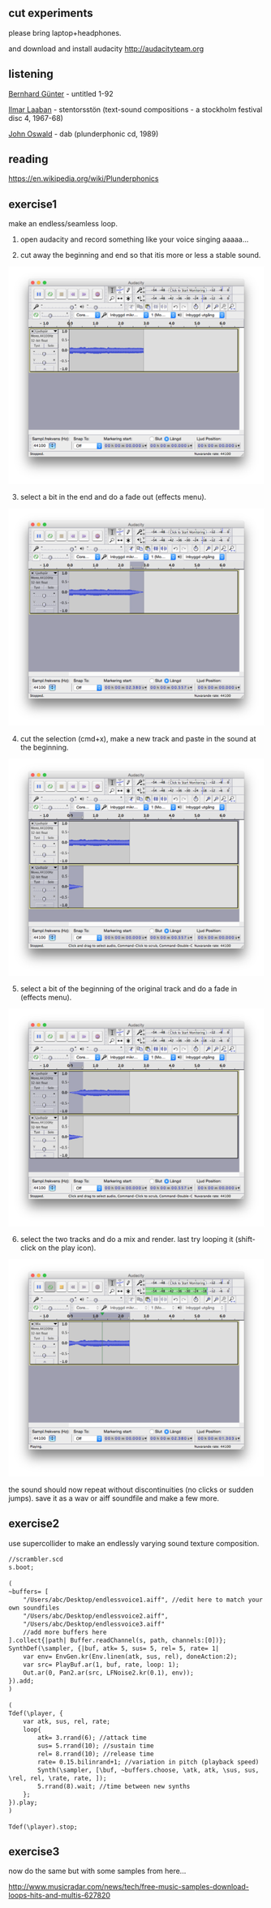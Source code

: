 cut experiments
--

please bring laptop+headphones.

and download and install audacity <http://audacityteam.org>

listening
--

[Bernhard Günter](https://en.wikipedia.org/wiki/Bernhard_Günter) - untitled 1-92

[Ilmar Laaban](http://www.estlit.ee/elis/?cmd=writer&id=19315&txt=46567) - stentorsstön (text-sound compositions - a stockholm festival disc 4, 1967-68)

[John Oswald](https://en.wikipedia.org/wiki/John_Oswald_(composer)) - dab (plunderphonic cd, 1989)

reading
--

<https://en.wikipedia.org/wiki/Plunderphonics>

exercise1
--

make an endless/seamless loop.

1. open audacity and record something like your voice singing aaaaa...

2. cut away the beginning and end so that itis more or less a stable sound.

![clickless_endless_00.png](clickless_endless_00.png?raw=true "clickless_endless_00.png")

3. select a bit in the end and do a fade out (effects menu).

![clickless_endless_01.png](clickless_endless_01.png?raw=true "clickless_endless_01.png")

4. cut the selection (cmd+x), make a new track and paste in the sound at the beginning.

![clickless_endless_02.png](clickless_endless_02.png?raw=true "clickless_endless_02.png")

5. select a bit of the beginning of the original track and do a fade in (effects menu).

![clickless_endless_03.png](clickless_endless_03.png?raw=true "clickless_endless_03.png")

6. select the two tracks and do a mix and render. last try looping it (shift-click on the play icon).

![clickless_endless_04.png](clickless_endless_04.png?raw=true "clickless_endless_04.png")

the sound should now repeat without discontinuities (no clicks or sudden jumps).
save it as a wav or aiff soundfile and make a few more.

exercise2
--

use supercollider to make an endlessly varying sound texture composition.

```
//scrambler.scd
s.boot;

(
~buffers= [
    "/Users/abc/Desktop/endlessvoice1.aiff", //edit here to match your own soundfiles
    "/Users/abc/Desktop/endlessvoice2.aiff",
    "/Users/abc/Desktop/endlessvoice3.aiff"
    //add more buffers here
].collect{|path| Buffer.readChannel(s, path, channels:[0])};
SynthDef(\sampler, {|buf, atk= 5, sus= 5, rel= 5, rate= 1|
    var env= EnvGen.kr(Env.linen(atk, sus, rel), doneAction:2);
    var src= PlayBuf.ar(1, buf, rate, loop: 1);
    Out.ar(0, Pan2.ar(src, LFNoise2.kr(0.1), env));
}).add;
)

(
Tdef(\player, {
    var atk, sus, rel, rate;
    loop{
        atk= 3.rrand(6); //attack time
        sus= 5.rrand(10); //sustain time
        rel= 8.rrand(10); //release time
        rate= 0.15.bilinrand+1; //variation in pitch (playback speed)
        Synth(\sampler, [\buf, ~buffers.choose, \atk, atk, \sus, sus, \rel, rel, \rate, rate, ]);
        5.rrand(8).wait; //time between new synths
    };
}).play;
)

Tdef(\player).stop;
```

exercise3
--

now do the same but with some samples from here...

<http://www.musicradar.com/news/tech/free-music-samples-download-loops-hits-and-multis-627820>
